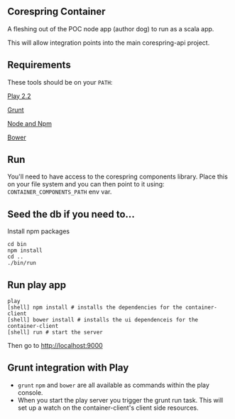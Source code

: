 ## Corespring Container

A fleshing out of the POC node app (author dog) to run as a scala app.

This will allow integration points into the main corespring-api project.

## Requirements 

These tools should be on your `PATH`:

[Play 2.2](http://www.playframework.com/)

[Grunt](http://gruntjs.com/)

[Node and Npm](http://nodejs.org/)

[Bower](http://bower.io/)

## Run

You'll need to have access to the corespring components library. Place this on your file system and you can then point to it using: 
`CONTAINER_COMPONENTS_PATH` env var.

## Seed the db if you need to...
Install npm packages

    cd bin
    npm install
    cd ..
    ./bin/run


## Run play app

    play
    [shell] npm install # installs the dependencies for the container-client
    [shell] bower install # installs the ui dependenceis for the container-client
    [shell] run # start the server
    
    
Then go to [http://localhost:9000](http://localhost:9000)
    
## Grunt integration with Play

* `grunt` `npm` and `bower` are all available as commands within the play console. 
* When you start the play server you trigger the grunt run task. This will set up a watch on the container-client's client side resources.


